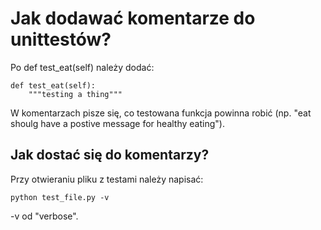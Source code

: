 # Jak dodawać komentarze do unittestów?  
Po def test_eat(self) należy dodać:  
  
```
def test_eat(self):
    """testing a thing"""
```  
  
W komentarzach pisze się, co testowana funkcja powinna robić (np. "eat shoulg have a postive message for healthy eating").  
  
  
## Jak dostać się do komentarzy?  
Przy otwieraniu pliku z testami należy napisać:  
  
```
python test_file.py -v
```
  
-v od "verbose".
